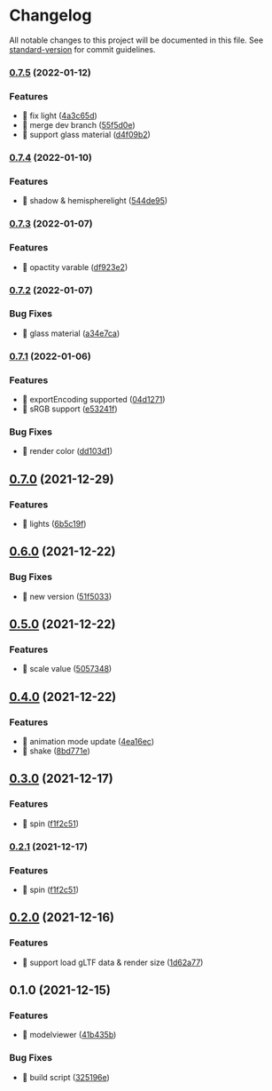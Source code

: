 # Changelog

All notable changes to this project will be documented in this file. See [standard-version](https://github.com/conventional-changelog/standard-version) for commit guidelines.

### [0.7.5](https://github.com/SmilingXinyi/3dmodelviewer/compare/v0.7.4...v0.7.5) (2022-01-12)


### Features

* 🎸 fix light ([4a3c65d](https://github.com/SmilingXinyi/3dmodelviewer/commit/4a3c65df7f86131894189cbcd57d3ef8667fa57f))
* 🎸 merge dev branch ([55f5d0e](https://github.com/SmilingXinyi/3dmodelviewer/commit/55f5d0efb1a28955b5b0457d624142cf04f93c32))
* 🎸 support glass material ([d4f09b2](https://github.com/SmilingXinyi/3dmodelviewer/commit/d4f09b2e50f89e0a95f43abdee4ef8c2e4b5b69b))

### [0.7.4](https://github.com/SmilingXinyi/3dmodelviewer/compare/v0.7.3...v0.7.4) (2022-01-10)


### Features

* 🎸 shadow & hemispherelight ([544de95](https://github.com/SmilingXinyi/3dmodelviewer/commit/544de95d21e8b75d59c38372e3881d419d72a4b4))

### [0.7.3](https://github.com/SmilingXinyi/3dmodelviewer/compare/v0.7.2...v0.7.3) (2022-01-07)


### Features

* 🎸 opactity varable ([df923e2](https://github.com/SmilingXinyi/3dmodelviewer/commit/df923e27cdf8d10b2825c385733ea8b64da914fe))

### [0.7.2](https://github.com/SmilingXinyi/3dmodelviewer/compare/v0.7.1...v0.7.2) (2022-01-07)


### Bug Fixes

* 🐛 glass material ([a34e7ca](https://github.com/SmilingXinyi/3dmodelviewer/commit/a34e7ca05ae709d151fa78648f630f6b0b4395a2))

### [0.7.1](https://github.com/SmilingXinyi/3dmodelviewer/compare/v0.7.0...v0.7.1) (2022-01-06)


### Features

* 🎸 exportEncoding supported ([04d1271](https://github.com/SmilingXinyi/3dmodelviewer/commit/04d1271c0203246f14c98bada19228daf9a42058))
* 🎸 sRGB support ([e53241f](https://github.com/SmilingXinyi/3dmodelviewer/commit/e53241fbc464f0320be2e5a887a751c488cec7b7))


### Bug Fixes

* 🐛 render color ([dd103d1](https://github.com/SmilingXinyi/3dmodelviewer/commit/dd103d123c5e2b7b757a804560c350d615b1f49c))

## [0.7.0](https://github.com/SmilingXinyi/3dmodelviewer/compare/v0.6.0...v0.7.0) (2021-12-29)


### Features

* 🎸 lights ([6b5c19f](https://github.com/SmilingXinyi/3dmodelviewer/commit/6b5c19fc4369f1a7be30797275a90069e9024bbe))

## [0.6.0](https://github.com/SmilingXinyi/3dmodelviewer/compare/v0.5.0...v0.6.0) (2021-12-22)


### Bug Fixes

* 🐛 new version ([51f5033](https://github.com/SmilingXinyi/3dmodelviewer/commit/51f50332bb9b327ed3fb065b96ea7c57936eeeb6))

## [0.5.0](https://github.com/SmilingXinyi/3dmodelviewer/compare/v0.4.0...v0.5.0) (2021-12-22)


### Features

* 🎸 scale value ([5057348](https://github.com/SmilingXinyi/3dmodelviewer/commit/50573486e8e5f0131023583eb9322bb72f696595))

## [0.4.0](https://github.com/SmilingXinyi/3dmodelviewer/compare/v0.3.0...v0.4.0) (2021-12-22)


### Features

* 🎸 animation mode update ([4ea16ec](https://github.com/SmilingXinyi/3dmodelviewer/commit/4ea16ecbf5d0df87291b559b629fe2a6a85ea6a6))
* 🎸 shake ([8bd771e](https://github.com/SmilingXinyi/3dmodelviewer/commit/8bd771e371966aadfa123f2a5b0eb6c2d05ea552))

## [0.3.0](https://github.com/SmilingXinyi/3dmodelviewer/compare/v0.2.0...v0.3.0) (2021-12-17)


### Features

* 🎸 spin ([f1f2c51](https://github.com/SmilingXinyi/3dmodelviewer/commit/f1f2c510e5c3eba1794458fe7f66afb86ccf43ec))

### [0.2.1](https://github.com/SmilingXinyi/3dmodelviewer/compare/v0.2.0...v0.2.1) (2021-12-17)


### Features

* 🎸 spin ([f1f2c51](https://github.com/SmilingXinyi/3dmodelviewer/commit/f1f2c510e5c3eba1794458fe7f66afb86ccf43ec))

## [0.2.0](https://github.com/SmilingXinyi/3dmodelviewer/compare/v0.1.0...v0.2.0) (2021-12-16)


### Features

* 🎸 support load gLTF data & render size ([1d62a77](https://github.com/SmilingXinyi/3dmodelviewer/commit/1d62a77e7aa23f4fc0e69d8b4130ced4d6ed243c))

## 0.1.0 (2021-12-15)


### Features

* 🎸 modelviewer ([41b435b](https://github.com/SmilingXinyi/3dmodelviewer/commit/41b435b1d9cb2d3aad3c50f90a84a4ba5890bc8a))


### Bug Fixes

* 🐛 build script ([325196e](https://github.com/SmilingXinyi/3dmodelviewer/commit/325196e3bfb41c6fbc1f307ff5e823492417a2d6))
